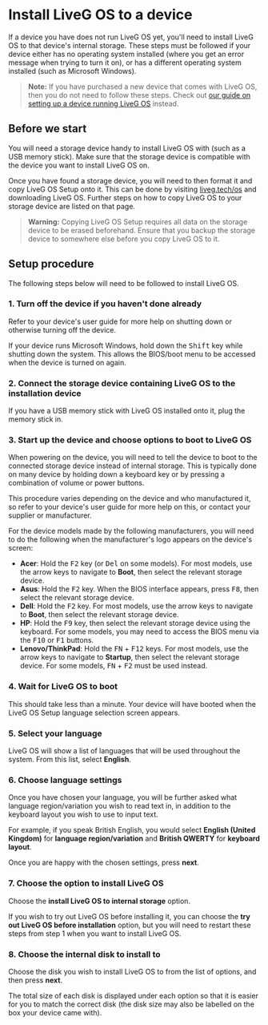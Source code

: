 # Install LiveG OS to a device
If a device you have does not run LiveG OS yet, you'll need to install LiveG OS to that device's internal storage. These steps must be followed if your device either has no operating system installed (where you get an error message when trying to turn it on), or has a different operating system installed (such as Microsoft Windows).

> **Note:** If you have purchased a new device that comes with LiveG OS, then you do not need to follow these steps. Check out [our guide on setting up a device running LiveG OS](setup.md) instead.

## Before we start
You will need a storage device handy to install LiveG OS with (such as a USB memory stick). Make sure that the storage device is compatible with the device you want to install LiveG OS on.

Once you have found a storage device, you will need to then format it and copy LiveG OS Setup onto it. This can be done by visiting [liveg.tech/os](https://liveg.tech/os) and downloading LiveG OS. Further steps on how to copy LiveG OS to your storage device are listed on that page.

> **Warning:** Copying LiveG OS Setup requires all data on the storage device to be erased beforehand. Ensure that you backup the storage device to somewhere else before you copy LiveG OS to it.

## Setup procedure
The following steps below will need to be followed to install LiveG OS.

### 1. Turn off the device if you haven't done already
Refer to your device's user guide for more help on shutting down or otherwise turning off the device.

If your device runs Microsoft Windows, hold down the <kbd>Shift</kbd> key while shutting down the system. This allows the BIOS/boot menu to be accessed when the device is turned on again.

### 2. Connect the storage device containing LiveG OS to the installation device
If you have a USB memory stick with LiveG OS installed onto it, plug the memory stick in.

### 3. Start up the device and choose options to boot to LiveG OS
When powering on the device, you will need to tell the device to boot to the connected storage device instead of internal storage. This is typically done on many device by holding down a keyboard key or by pressing a combination of volume or power buttons.

This procedure varies depending on the device and who manufactured it, so refer to your device's user guide for more help on this, or contact your supplier or manufacturer.

For the device models made by the following manufacturers, you will need to do the following when the manufacturer's logo appears on the device's screen:

* **Acer**: Hold the <kbd>F2</kbd> key (or <kbd>Del</kbd> on some models). For most models, use the arrow keys to navigate to **Boot**, then select the relevant storage device.
* **Asus**: Hold the <kbd>F2</kbd> key. When the BIOS interface appears, press <kbd>F8</kbd>, then select the relevant storage device.
* **Dell**: Hold the <kbd>F2</kbd> key. For most models, use the arrow keys to navigate to **Boot**, then select the relevant storage device.
* **HP**: Hold the <kbd>F9</kbd> key, then select the relevant storage device using the keyboard. For some models, you may need to access the BIOS menu via the <kbd>F10</kbd> or <kbd>F1</kbd> buttons.
* **Lenovo/ThinkPad**: Hold the <kbd>FN</kbd> + <kbd>F12</kbd> keys. For most models, use the arrow keys to navigate to **Startup**, then select the relevant storage device. For some models, <kbd>FN</kbd> + <kbd>F2</kbd> must be used instead.

### 4. Wait for LiveG OS to boot
This should take less than a minute. Your device will have booted when the LiveG OS Setup language selection screen appears.

### 5. Select your language
LiveG OS will show a list of languages that will be used throughout the system. From this list, select **English**.

### 6. Choose language settings
Once you have chosen your language, you will be further asked what language region/variation you wish to read text in, in addition to the keyboard layout you wish to use to input text.

For example, if you speak British English, you would select **English (United Kingdom)** for **language region/variation** and **British QWERTY** for **keyboard layout**.

Once you are happy with the chosen settings, press **next**.

### 7. Choose the option to install LiveG OS
Choose the **install LiveG OS to internal storage** option.

If you wish to try out LiveG OS before installing it, you can choose the **try out LiveG OS before installation** option, but you will need to restart these steps from step 1 when you want to install LiveG OS.

### 8. Choose the internal disk to install to
Choose the disk you wish to install LiveG OS to from the list of options, and then press **next**.

The total size of each disk is displayed under each option so that it is easier for you to match the correct disk (the disk size may also be labelled on the box your device came with).